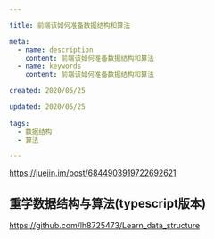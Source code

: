 ```yaml
---

title: 前端该如何准备数据结构和算法

meta:
  - name: description
    content: 前端该如何准备数据结构和算法
  - name: keywords
    content: 前端该如何准备数据结构和算法

created: 2020/05/25

updated: 2020/05/25
 
tags:
  - 数据结构
  - 算法

---
```

https://juejin.im/post/6844903919722692621 

## 重学数据结构与算法(typescript版本)
https://github.com/lh8725473/Learn_data_structure